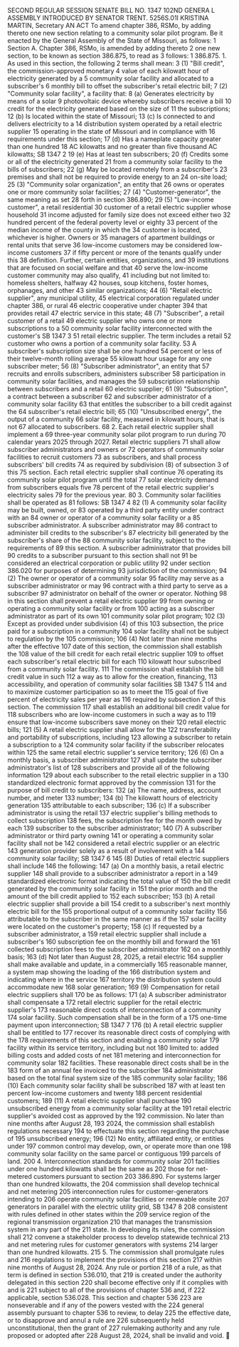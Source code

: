 SECOND REGULAR SESSION
SENATE BILL NO. 1347
102ND GENERA L ASSEMBLY
INTRODUCED BY SENATOR TRENT.
5256S.01I KRISTINA MARTIN, Secretary
AN ACT
To amend chapter 386, RSMo, by adding thereto one new section relating to a community solar
pilot program.
Be it enacted by the General Assembly of the State of Missouri, as follows:
1 Section A. Chapter 386, RSMo, is amended by adding thereto
2 one new section, to be known as section 386.875, to read as
3 follows:
1 386.875. 1. As used in this section, the following
2 terms shall mean:
3 (1) "Bill credit", the commission-approved monetary
4 value of each kilowatt hour of electricity generated by a
5 community solar facility and allocated to a subscriber's
6 monthly bill to offset the subscriber's retail electric bill;
7 (2) "Community solar facility", a facility that:
8 (a) Generates electricity by means of a solar
9 photovoltaic device whereby subscribers receive a bill
10 credit for the electricity generated based on the size of
11 the subscriptions;
12 (b) Is located within the state of Missouri;
13 (c) Is connected to and delivers electricity to a
14 distribution system operated by a retail electric supplier
15 operating in the state of Missouri and in compliance with
16 requirements under this section;
17 (d) Has a nameplate capacity greater than one hundred
18 AC kilowatts and no greater than five thousand AC kilowatts;
SB 1347 2
19 (e) Has at least ten subscribers;
20 (f) Credits some or all of the electricity generated
21 from a community solar facility to the bills of subscribers;
22 (g) May be located remotely from a subscriber's
23 premises and shall not be required to provide energy to an
24 on-site load;
25 (3) "Community solar organization", an entity that
26 owns or operates one or more community solar facilities;
27 (4) "Customer-generator", the same meaning as set
28 forth in section 386.890;
29 (5) "Low-income customer", a retail residential
30 customer of a retail electric supplier whose household
31 income adjusted for family size does not exceed either two
32 hundred percent of the federal poverty level or eighty
33 percent of the median income of the county in which the
34 customer is located, whichever is higher. Owners or
35 managers of apartment buildings or rental units that serve
36 low-income customers may be considered low-income customers
37 if fifty percent or more of the tenants qualify under this
38 definition. Further, certain entities, organizations, and
39 institutions that are focused on social welfare and that
40 serve the low-income customer community may also qualify,
41 including but not limited to: homeless shelters, halfway
42 houses, soup kitchens, foster homes, orphanages, and other
43 similar organizations;
44 (6) "Retail electric supplier", any municipal utility,
45 electrical corporation regulated under chapter 386, or rural
46 electric cooperative under chapter 394 that provides retail
47 electric service in this state;
48 (7) "Subscriber", a retail customer of a retail
49 electric supplier who owns one or more subscriptions to a
50 community solar facility interconnected with the customer's
SB 1347 3
51 retail electric supplier. The term includes a retail
52 customer who owns a portion of a community solar facility.
53 A subscriber's subscription size shall be one hundred
54 percent or less of their twelve-month rolling average
55 kilowatt hour usage for any one subscriber meter;
56 (8) "Subscriber administrator", an entity that
57 recruits and enrolls subscribers, administers subscriber
58 participation in community solar facilities, and manages the
59 subscription relationship between subscribers and a retail
60 electric supplier;
61 (9) "Subscription", a contract between a subscriber
62 and subscriber administrator of a community solar facility
63 that entitles the subscriber to a bill credit against the
64 subscriber's retail electric bill;
65 (10) "Unsubscribed energy", the output of a community
66 solar facility, measured in kilowatt hours, that is not
67 allocated to subscribers.
68 2. Each retail electric supplier shall implement a
69 three-year community solar pilot program to run during
70 calendar years 2025 through 2027. Retail electric suppliers
71 shall allow subscriber administrators and owners or
72 operators of community solar facilities to recruit customers
73 as subscribers, and shall process subscribers' bill credits
74 as required by subdivision (8) of subsection 3 of this
75 section. Each retail electric supplier shall continue
76 operating its community solar pilot program until the total
77 solar electricity demand from subscribers equals five
78 percent of the retail electric supplier's electricity sales
79 for the previous year.
80 3. Community solar facilities shall be operated as
81 follows:
SB 1347 4
82 (1) A community solar facility may be built, owned, or
83 operated by a third party entity under contract with an
84 owner or operator of a community solar facility or a
85 subscriber administrator. A subscriber administrator may
86 contract to administer bill credits to the subscriber's
87 electricity bill generated by the subscriber's share of the
88 community solar facility, subject to the requirements of
89 this section. A subscriber administrator that provides bill
90 credits to a subscriber pursuant to this section shall not
91 be considered an electrical corporation or public utility
92 under section 386.020 for purposes of determining
93 jurisdiction of the commission;
94 (2) The owner or operator of a community solar
95 facility may serve as a subscriber administrator or may
96 contract with a third party to serve as a subscriber
97 administrator on behalf of the owner or operator. Nothing
98 in this section shall prevent a retail electric supplier
99 from owning or operating a community solar facility or from
100 acting as a subscriber administrator as part of its own
101 community solar pilot program;
102 (3) Except as provided under subdivision (4) of this
103 subsection, the price paid for a subscription in a community
104 solar facility shall not be subject to regulation by the
105 commission;
106 (4) Not later than nine months after the effective
107 date of this section, the commission shall establish the
108 value of the bill credit for each retail electric supplier
109 to offset each subscriber's retail electric bill for each
110 kilowatt hour subscribed from a community solar facility.
111 The commission shall establish the bill credit value in such
112 a way as to allow for the creation, financing,
113 accessibility, and operation of community solar facilities
SB 1347 5
114 and to maximize customer participation so as to meet the
115 goal of five percent of electricity sales per year as
116 required by subsection 2 of this section. The commission
117 shall establish an additional bill credit value for
118 subscribers who are low-income customers in such a way as to
119 ensure that low-income subscribers save money on their
120 retail electric bills;
121 (5) A retail electric supplier shall allow for the
122 transferability and portability of subscriptions, including
123 allowing a subscriber to retain a subscription to a
124 community solar facility if the subscriber relocates within
125 the same retail electric supplier's service territory;
126 (6) On a monthly basis, a subscriber administrator
127 shall update the subscriber administrator's list of
128 subscribers and provide all of the following information
129 about each subscriber to the retail electric supplier in a
130 standardized electronic format approved by the commission
131 for the purpose of bill credit to subscribers:
132 (a) The name, address, account number, and meter
133 number;
134 (b) The kilowatt hours of electricity generation
135 attributable to each subscriber;
136 (c) If a subscriber administrator is using the retail
137 electric supplier's billing methods to collect subscription
138 fees, the subscription fee for the month owed by each
139 subscriber to the subscriber administrator;
140 (7) A subscriber administrator or third party owning
141 or operating a community solar facility shall not be
142 considered a retail electric supplier or an electric
143 generation provider solely as a result of involvement with a
144 community solar facility;
SB 1347 6
145 (8) Duties of retail electric suppliers shall include
146 the following:
147 (a) On a monthly basis, a retail electric supplier
148 shall provide to a subscriber administrator a report in a
149 standardized electronic format indicating the total value of
150 the bill credit generated by the community solar facility in
151 the prior month and the amount of the bill credit applied to
152 each subscriber;
153 (b) A retail electric supplier shall provide a bill
154 credit to a subscriber's next monthly electric bill for the
155 proportional output of a community solar facility
156 attributable to the subscriber in the same manner as if the
157 solar facility were located on the customer's property;
158 (c) If requested by a subscriber administrator, a
159 retail electric supplier shall include a subscriber's
160 subscription fee on the monthly bill and forward the
161 collected subscription fees to the subscriber administrator
162 on a monthly basis;
163 (d) Not later than August 28, 2025, a retail electric
164 supplier shall make available and update, in a commercially
165 reasonable manner, a system map showing the loading of the
166 distribution system and indicating where in the service
167 territory the distribution system could accommodate new
168 solar generation;
169 (9) Compensation for retail electric suppliers shall
170 be as follows:
171 (a) A subscriber administrator shall compensate a
172 retail electric supplier for the retail electric supplier's
173 reasonable direct costs of interconnection of a community
174 solar facility. Such compensation shall be in the form of a
175 one-time payment upon interconnection;
SB 1347 7
176 (b) A retail electric supplier shall be entitled to
177 recover its reasonable direct costs of complying with the
178 requirements of this section and enabling a community solar
179 facility within its service territory, including but not
180 limited to: added billing costs and added costs of net
181 metering and interconnection for community solar
182 facilities. These reasonable direct costs shall be in the
183 form of an annual fee invoiced to the subscriber
184 administrator based on the total final system size of the
185 community solar facility;
186 (10) Each community solar facility shall be subscribed
187 with at least ten percent low-income customers and twenty
188 percent residential customers;
189 (11) A retail electric supplier shall purchase
190 unsubscribed energy from a community solar facility at the
191 retail electric supplier's avoided cost as approved by the
192 commission. No later than nine months after August 28,
193 2024, the commission shall establish regulations necessary
194 to effectuate this section regarding the purchase of
195 unsubscribed energy;
196 (12) No entity, affiliated entity, or entities under
197 common control may develop, own, or operate more than one
198 community solar facility on the same parcel or contiguous
199 parcels of land.
200 4. Interconnection standards for community solar
201 facilities under one hundred kilowatts shall be the same as
202 those for net-metered customers pursuant to section
203 386.890. For systems larger than one hundred kilowatts, the
204 commission shall develop technical and net metering
205 interconnection rules for customer-generators intending to
206 operate community solar facilities or renewable onsite
207 generators in parallel with the electric utility grid,
SB 1347 8
208 consistent with rules defined in other states within the
209 service region of the regional transmission organization
210 that manages the transmission system in any part of the
211 state. In developing its rules, the commission shall
212 convene a stakeholder process to develop statewide technical
213 and net metering rules for customer generators with systems
214 larger than one hundred kilowatts.
215 5. The commission shall promulgate rules and
216 regulations to implement the provisions of this section
217 within nine months of August 28, 2024. Any rule or portion
218 of a rule, as that term is defined in section 536.010, that
219 is created under the authority delegated in this section
220 shall become effective only if it complies with and is
221 subject to all of the provisions of chapter 536 and, if
222 applicable, section 536.028. This section and chapter 536
223 are nonseverable and if any of the powers vested with the
224 general assembly pursuant to chapter 536 to review, to delay
225 the effective date, or to disapprove and annul a rule are
226 subsequently held unconstitutional, then the grant of
227 rulemaking authority and any rule proposed or adopted after
228 August 28, 2024, shall be invalid and void.
